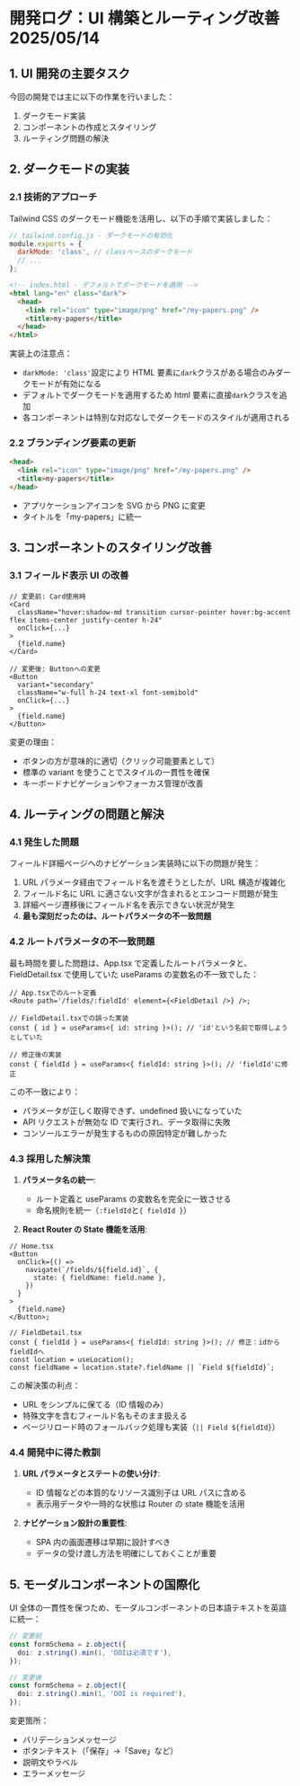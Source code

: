 # 開発ログ：UI 構築とルーティング改善 2025/05/14

## 1. UI 開発の主要タスク

今回の開発では主に以下の作業を行いました：

1. ダークモード実装
2. コンポーネントの作成とスタイリング
3. ルーティング問題の解決

## 2. ダークモードの実装

### 2.1 技術的アプローチ

Tailwind CSS のダークモード機能を活用し、以下の手順で実装しました：

```js
// tailwind.config.js - ダークモードの有効化
module.exports = {
  darkMode: 'class', // classベースのダークモード
  // ...
};
```

```html
<!-- index.html - デフォルトでダークモードを適用 -->
<html lang="en" class="dark">
  <head>
    <link rel="icon" type="image/png" href="/my-papers.png" />
    <title>my-papers</title>
  </head>
</html>
```

実装上の注意点：

- `darkMode: 'class'`設定により HTML 要素に`dark`クラスがある場合のみダークモードが有効になる
- デフォルトでダークモードを適用するため html 要素に直接`dark`クラスを追加
- 各コンポーネントは特別な対応なしでダークモードのスタイルが適用される

### 2.2 ブランディング要素の更新

```html
<head>
  <link rel="icon" type="image/png" href="/my-papers.png" />
  <title>my-papers</title>
</head>
```

- アプリケーションアイコンを SVG から PNG に変更
- タイトルを「my-papers」に統一

## 3. コンポーネントのスタイリング改善

### 3.1 フィールド表示 UI の改善

```tsx
// 変更前: Card使用時
<Card
  className="hover:shadow-md transition cursor-pointer hover:bg-accent flex items-center justify-center h-24"
  onClick={...}
>
  {field.name}
</Card>

// 変更後: Buttonへの変更
<Button
  variant="secondary"
  className="w-full h-24 text-xl font-semibold"
  onClick={...}
>
  {field.name}
</Button>
```

変更の理由：

- ボタンの方が意味的に適切（クリック可能要素として）
- 標準の variant を使うことでスタイルの一貫性を確保
- キーボードナビゲーションやフォーカス管理が改善

## 4. ルーティングの問題と解決

### 4.1 発生した問題

フィールド詳細ページへのナビゲーション実装時に以下の問題が発生：

1. URL パラメータ経由でフィールド名を渡そうとしたが、URL 構造が複雑化
2. フィールド名に URL に適さない文字が含まれるとエンコード問題が発生
3. 詳細ページ遷移後にフィールド名を表示できない状況が発生
4. **最も深刻だったのは、ルートパラメータの不一致問題**

### 4.2 ルートパラメータの不一致問題

最も時間を要した問題は、App.tsx で定義したルートパラメータと、FieldDetail.tsx で使用していた useParams の変数名の不一致でした：

```tsx
// App.tsxでのルート定義
<Route path='/fields/:fieldId' element={<FieldDetail />} />;

// FieldDetail.tsxでの誤った実装
const { id } = useParams<{ id: string }>(); // 'id'という名前で取得しようとしていた
```

```tsx
// 修正後の実装
const { fieldId } = useParams<{ fieldId: string }>(); // 'fieldId'に修正
```

この不一致により：

- パラメータが正しく取得できず、undefined 扱いになっていた
- API リクエストが無効な ID で実行され、データ取得に失敗
- コンソールエラーが発生するものの原因特定が難しかった

### 4.3 採用した解決策

1. **パラメータ名の統一**:

   - ルート定義と useParams の変数名を完全に一致させる
   - 命名規則を統一（`:fieldId`と`{ fieldId }`）

2. **React Router の State 機能を活用**:

```tsx
// Home.tsx
<Button
  onClick={() =>
    navigate(`/fields/${field.id}`, {
      state: { fieldName: field.name },
    })
  }
>
  {field.name}
</Button>;

// FieldDetail.tsx
const { fieldId } = useParams<{ fieldId: string }>(); // 修正：idからfieldIdへ
const location = useLocation();
const fieldName = location.state?.fieldName || `Field ${fieldId}`;
```

この解決策の利点：

- URL をシンプルに保てる（ID 情報のみ）
- 特殊文字を含むフィールド名もそのまま扱える
- ページリロード時のフォールバック処理も実装（`|| Field ${fieldId}`）

### 4.4 開発中に得た教訓

1. **URL パラメータとステートの使い分け**:

   - ID 情報などの本質的なリソース識別子は URL パスに含める
   - 表示用データや一時的な状態は Router の state 機能を活用

2. **ナビゲーション設計の重要性**:
   - SPA 内の画面遷移は早期に設計すべき
   - データの受け渡し方法を明確にしておくことが重要

## 5. モーダルコンポーネントの国際化

UI 全体の一貫性を保つため、モーダルコンポーネントの日本語テキストを英語に統一：

```typescript
// 変更前
const formSchema = z.object({
  doi: z.string().min(1, 'DOIは必須です'),
});

// 変更後
const formSchema = z.object({
  doi: z.string().min(1, 'DOI is required'),
});
```

変更箇所：

- バリデーションメッセージ
- ボタンテキスト（「保存」→「Save」など）
- 説明文やラベル
- エラーメッセージ

